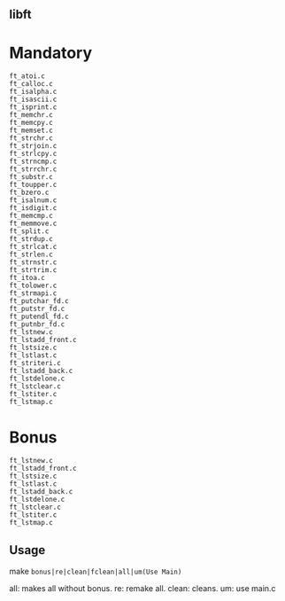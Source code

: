 ## libft
# Mandatory
```
ft_atoi.c
ft_calloc.c
ft_isalpha.c
ft_isascii.c
ft_isprint.c
ft_memchr.c
ft_memcpy.c
ft_memset.c
ft_strchr.c
ft_strjoin.c
ft_strlcpy.c
ft_strncmp.c
ft_strrchr.c
ft_substr.c
ft_toupper.c
ft_bzero.c
ft_isalnum.c
ft_isdigit.c
ft_memcmp.c
ft_memmove.c
ft_split.c
ft_strdup.c
ft_strlcat.c
ft_strlen.c
ft_strnstr.c
ft_strtrim.c
ft_itoa.c
ft_tolower.c
ft_strmapi.c
ft_putchar_fd.c
ft_putstr_fd.c
ft_putendl_fd.c
ft_putnbr_fd.c
ft_lstnew.c
ft_lstadd_front.c
ft_lstsize.c
ft_lstlast.c
ft_striteri.c
ft_lstadd_back.c
ft_lstdelone.c
ft_lstclear.c
ft_lstiter.c
ft_lstmap.c
```
# Bonus
```
ft_lstnew.c
ft_lstadd_front.c
ft_lstsize.c
ft_lstlast.c
ft_lstadd_back.c
ft_lstdelone.c
ft_lstclear.c
ft_lstiter.c
ft_lstmap.c
```

## Usage
make `bonus|re|clean|fclean|all|um(Use Main)`

all: makes all without bonus.
re: remake all.
clean: cleans.
um: use main.c
